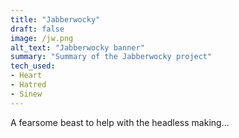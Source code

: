 ```yaml
---
title: "Jabberwocky"
draft: false
image: /jw.png
alt_text: "Jabberwocky banner"
summary: "Summary of the Jabberwocky project"
tech_used:
- Heart
- Hatred
- Sinew
---
```


A fearsome beast to help with the headless making...
